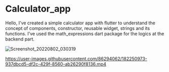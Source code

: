 # Calculator_app

Hello, I've created a simple calculator app with flutter to understand the concept of components, constructor, reusable widget, strings and its functions. I've used the math_expressions dart package for the logics at the backend part.


![Screenshot_20220802_030319](https://user-images.githubusercontent.com/86294062/182250969-eefaebc6-c17a-4cf4-9ade-f225ea12bad1.jpg)


https://user-images.githubusercontent.com/86294062/182250973-937dbcd5-df2c-429f-8560-ab26290f8136.mp4

